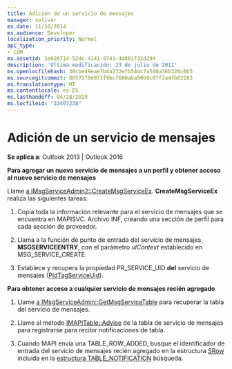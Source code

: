 ```yaml
---
title: Adición de un servicio de mensajes
manager: soliver
ms.date: 11/16/2014
ms.audience: Developer
localization_priority: Normal
api_type:
- COM
ms.assetid: 1e626714-52dc-4141-9741-4d801f32d294
description: 'Última modificación: 23 de julio de 2011'
ms.openlocfilehash: 30cbe49eae7b4a232efb544c7a508a36b326c6b5
ms.sourcegitcommit: 8657170d071f9bcf680aba50b9c07f2a4fb82283
ms.translationtype: MT
ms.contentlocale: es-ES
ms.lasthandoff: 04/28/2019
ms.locfileid: "33407238"
---
```

# <a name="adding-a-message-service"></a>Adición de un servicio de mensajes

  
  
**Se aplica a**: Outlook 2013 | Outlook 2016 
  
 **Para agregar un nuevo servicio de mensajes a un perfil y obtener acceso al nuevo servicio de mensajes**
  
Llame [a IMsgServiceAdmin2::CreateMsgServiceEx](imsgserviceadmin2-createmsgserviceex.md). **CreateMsgServiceEx** realiza las siguientes tareas: 
  
1. Copia toda la información relevante para el servicio de mensajes que se encuentra en MAPISVC. Archivo INF, creando una sección de perfil para cada sección de proveedor.
    
2. Llama a la función de punto de entrada del servicio de mensajes, **MSGSERVICEENTRY**, con el parámetro  _ulContext_ establecido en MSG_SERVICE_CREATE. 
    
3. Establece y recupera la propiedad PR_SERVICE_UID **del** servicio de mensajes ([PidTagServiceUid](pidtagserviceuid-canonical-property.md)).
    
 **Para obtener acceso a cualquier servicio de mensajes recién agregado**
  
1. Llame [a IMsgServiceAdmin::GetMsgServiceTable](imsgserviceadmin-getmsgservicetable.md) para recuperar la tabla del servicio de mensajes. 
    
2. Llame al método [IMAPITable::Advise](imapitable-advise.md) de la tabla de servicio de mensajes para registrarse para recibir notificaciones de tabla. 
    
3. Cuando MAPI envía una TABLE_ROW_ADDED, busque el identificador de entrada del servicio de mensajes recién agregado en la estructura [SRow](srow.md) incluida en la [estructura TABLE_NOTIFICATION](table_notification.md) búsqueda. 
    

